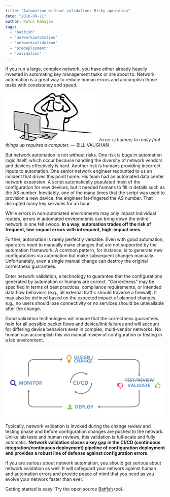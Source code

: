 ```yaml
---
title: "Automation without validation: Risky operation"
date: "2018-08-21"
author: Ratul Mahajan
tags:
  - "batfish"
  - "networkautomation"
  - "networkvalidation"
  - "predeployment"
  - "validation"
---
```


If you run a large, complex network, you have either already heavily invested in automating key management tasks or are about to. Network automation is a great way to reduce human errors and accomplish those tasks with consistency and speed.

![Picture of Frustration](/assets/images/Pictofigo_Frustration.png) _To err is human; to really foul things up requires a computer._ — BILL VAUGHAN

But network automation is not without risks. One risk is bugs in automation logic itself, which occur because handling the diversity of network vendors and devices effectively is hard. Another risk is humans providing incorrect inputs to automation. One senior network engineer recounted to us an incident that drives this point home. His team had an automated data center network expansion. A script automatically populated most of the configuration for new devices, but it needed humans to fill in details such as the AS number. Inevitably, one of the many times that the script was used to provision a new device, the engineer fat-fingered the AS number. That disrupted many key services for an hour.

While errors in non-automated environments may only impact individual routers, errors in automated environments can bring down the entire network in one fell swoop. **In a way, automation trades off the risk of frequent, low-impact errors with infrequent, high-impact ones.**

Further, automation is rarely perfectly versatile. Even with good automation, operators need to manually make changes that are not supported by the automation framework. A common pattern, for instance, is to generate new configurations via automation but make subsequent changes manually. Unfortunately, even a single manual change can destroy the original correctness guarantees.

Enter network validation, a technology to guarantee that the configurations generated by automation or humans are correct. “Correctness” may be specified in terms of best practices, compliance requirements, or intended data flow behaviors (e.g., all external traffic should traverse a firewall). It may also be defined based on the expected impact of planned changes, e.g., no users should lose connectivity or no services should be unavailable after the change.

Good validation technologies will ensure that the correctness guarantees hold for all possible packet flows and device/link failures and will account for differing device behaviors even in complex, multi-vendor networks. No human can accomplish this via manual review of configuration or testing in a lab environment.

<div class="img-background">
    <img src="/assets/images/monitor-design-validate-deploy.png" alt="Alt text" width="600px">
</div>

Typically, network validation is invoked during the change review and testing phase and before configuration changes are pushed to the network. Unlike lab tests and human reviews, this validation is full-scale and fully automatic. **Network validation closes a key gap in the CI/CD (continuous integration/continuous deployment) pipeline of configuration deployment and provides a robust line of defense against configuration errors.**

If you are serious about network automation, you should get serious about network validation as well. It will safeguard your network against human and automation errors and provide peace of mind that you need as you evolve your network faster than ever.

Getting started is easy! Try the open source [Batfish](https://batfish.org/) tool.
